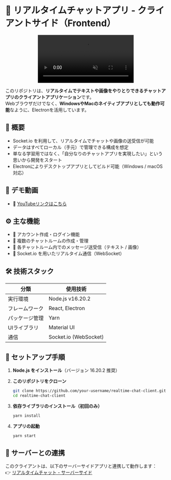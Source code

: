 # 💬 リアルタイムチャットアプリ - クライアントサイド（Frontend）

<div style="display: flex; justify-content: center;">
    <video controls src="https://github.com/user-attachments/assets/4ec7491e-b545-4de3-8e94-cd3cd340c906" muted="true"></video>
</div>

このリポジトリは、**リアルタイムでテキストや画像をやりとりできるチャットアプリのクライアントアプリケーション**です。  
Webブラウザだけでなく、**WindowsやMacのネイティブアプリとしても動作可能**なように、Electronを活用しています。


## 📌 概要

- Socket.io を利用して、リアルタイムでチャットや画像の送受信が可能
- データはすべてローカル（手元）で管理できる構成を想定
- 単なる学習用ではなく、「自分なりのチャットアプリを実現したい」という思いから開発をスタート
- Electronによりデスクトップアプリとしてビルド可能（Windows / macOS 対応）


## 🎥 デモ動画

- 🔗 [YouTubeリンクはこちら](https://youtu.be/uoTXuhqZPYE?si=l7FbXwBuW7jHyShY)


## ⚙️ 主な機能

- 🔐 アカウント作成・ログイン機能
- 💬 複数のチャットルームの作成・管理
- 📨 各チャットルーム内でのメッセージ送受信（テキスト / 画像）
- 🔄 Socket.io を用いたリアルタイム通信（WebSocket）


## 🛠️ 技術スタック

| 分類             | 使用技術             |
|------------------|----------------------|
| 実行環境         | Node.js v16.20.2     |
| フレームワーク   | React, Electron      |
| パッケージ管理   | Yarn                 |
| UIライブラリ     | Material UI          |
| 通信             | Socket.io (WebSocket)|


## 🚀 セットアップ手順

1. **Node.js をインストール**（バージョン 16.20.2 推奨）

2. **このリポジトリをクローン**
   ```bash
   git clone https://github.com/your-username/realtime-chat-client.git
   cd realtime-chat-client
   ```

3. **依存ライブラリのインストール（初回のみ）**
   ```bash
   yarn install
   ```

4. **アプリの起動**
   ```bash
   yarn start
   ```


## 🔗 サーバーとの連携

このクライアントは、以下のサーバーサイドアプリと連携して動作します：  
👉 [リアルタイムチャット - サーバーサイド](https://github.com/ShinjoSato/Reconnection-server)
